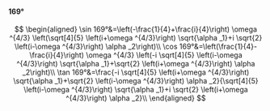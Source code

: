 #### 169°

$$
\begin{aligned}
\sin 169°&=\left(-\frac{1}{4}+\frac{i}{4}\right) \omega ^{4/3} \left(\sqrt[4]{5} \left(i+\omega ^{4/3}\right) \sqrt{\alpha _1}+i \sqrt{2} \left(i-\omega ^{4/3}\right)
\alpha _2\right)\\
\cos 169°&=\left(\frac{1}{4}-\frac{i}{4}\right) \omega ^{4/3} \left(-i \sqrt[4]{5} \left(i-\omega ^{4/3}\right) \sqrt{\alpha _1}+\sqrt{2} \left(i+\omega ^{4/3}\right)
\alpha _2\right)\\
\tan 169°&=\frac{-i \sqrt[4]{5} \left(i+\omega ^{4/3}\right) \sqrt{\alpha _1}+\sqrt{2} \left(i-\omega ^{4/3}\right) \alpha _2}{\sqrt[4]{5} \left(i-\omega ^{4/3}\right)
\sqrt{\alpha _1}+i \sqrt{2} \left(i+\omega ^{4/3}\right) \alpha _2}\\
\end{aligned}
$$

